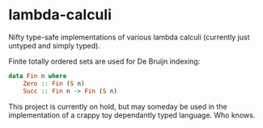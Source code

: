 # lambda-calculi

Nifty type-safe implementations of various lambda calculi (currently just untyped and simply typed).

Finite totally ordered sets are used for De Bruijn indexing:

```haskell
data Fin n where
    Zero :: Fin (S n)
    Succ :: Fin n -> Fin (S n)
```

This project is currently on hold, but may someday be used in the implementation of a crappy toy dependantly typed language. Who knows.
